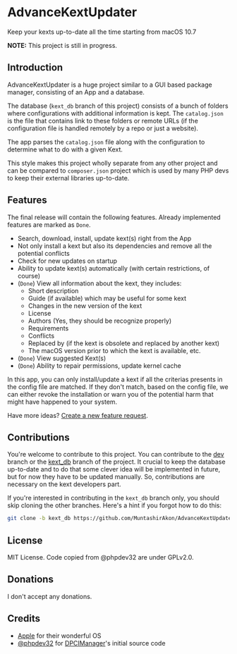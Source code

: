 # AdvanceKextUpdater
Keep your kexts up-to-date all the time starting from macOS 10.7

**NOTE:** This project is still in progress.

## Introduction
AdvanceKextUpdater is a huge project similar to a GUI based package manager, consisting of an App and a database.

  The database (`kext_db` branch of this project) consists of a bunch of folders where configurations with additional
  information is kept. The `catalog.json` is the file that contains link to these folders or remote URLs (if the
  configuration file is handled remotely by a repo or just a website).

  The app parses the `catalog.json` file along with the configuration to determine what to do with a given Kext.
  
This style makes this project wholly separate from any other project and can be compared to `composer.json` project
which is used by many PHP devs to keep their external libraries up-to-date.

## Features
The final release will contain the following features. Already implemented features are marked as `Done`.

- Search, download, install, update kext(s) right from the App
- Not only install a kext but also its dependencies and remove all the potential conflicts
- Check for new updates on startup
- Ability to update kext(s) automatically (with certain restrictions, of course)
- (`Done`) View all information about the kext, they includes:
  * Short description
  * Guide (if available) which may be useful for some kext
  * Changes in the new version of the kext
  * License
  * Authors (Yes, they should be recognize properly)
  * Requirements
  * Conflicts
  * Replaced by (if the kext is obsolete and replaced by another kext)
  * The macOS version prior to which the kext is available, etc.
- (`Done`) View suggested Kext(s)
- (`Done`) Ability to repair permissions, update kernel cache

In this app, you can only install/update a kext if all the criterias presents in the config file are matched. If they
don't match, based on the config file, we can either revoke the installation or warn you of the potential harm that might
have happened to your system.

Have more ideas? [Create a new feature request](https://github.com/MuntashirAkon/AdvanceKextUpdater/issues/new).

## Contributions
You're welcome to contribute to this project. You can contribute to the [dev](https://github.com/MuntashirAkon/AdvanceKextUpdater/tree/dev)
branch or the [kext_db](https://github.com/MuntashirAkon/AdvanceKextUpdater/tree/kext_db) branch of the project.
It crucial to keep the database up-to-date and to do that some clever idea will be implemented in future, but for now
they have to be updated manually. So, contributions are necessary on the kext developers part.

If you're interested in contributing in the `kext_db` branch only, you should skip cloning the other branches. Here's a hint
if you forgot how to do this:
```sh
git clone -b kext_db https://github.com/MuntashirAkon/AdvanceKextUpdater.git
```

## License
MIT License. Code copied from @phpdev32 are under GPLv2.0.

## Donations
I don't accept any donations.

## Credits
- [Apple](https://apple.com) for their wonderful OS
- [@phpdev32](https://sourceforge.net/u/phpdev32) for 
  [DPCIManager](https://github.com/MuntashirAkon/DPCIManager)'s initial source code
